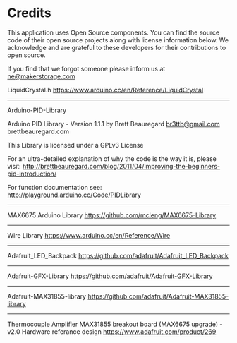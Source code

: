 
# Credits

This application uses Open Source components. You can find the source code of their open source projects along with license information below. We acknowledge and are grateful to these developers for their contributions to open source.

If you find that we forgot someone please inform us at ne@makerstorage.com

LiquidCrystal.h
https://www.arduino.cc/en/Reference/LiquidCrystal

----

Arduino-PID-Library

Arduino PID Library - Version 1.1.1
by Brett Beauregard <br3ttb@gmail.com> brettbeauregard.com

This Library is licensed under a GPLv3 License


For an ultra-detailed explanation of why the code is the way it is, please visit: 
http://brettbeauregard.com/blog/2011/04/improving-the-beginners-pid-introduction/

For function documentation see:  http://playground.arduino.cc/Code/PIDLibrary

----

MAX6675 Arduino Library
https://github.com/mcleng/MAX6675-Library

----

Wire Library
https://www.arduino.cc/en/Reference/Wire

----

Adafruit_LED_Backpack
https://github.com/adafruit/Adafruit_LED_Backpack

----

Adafruit-GFX-Library
https://github.com/adafruit/Adafruit-GFX-Library

----

Adafruit-MAX31855-library
https://github.com/adafruit/Adafruit-MAX31855-library

----

Thermocouple Amplifier MAX31855 breakout board (MAX6675 upgrade) - v2.0
Hardware referance design
https://www.adafruit.com/product/269

